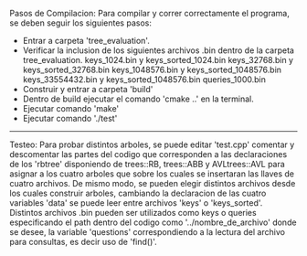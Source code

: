 Pasos de Compilacion:
Para compilar y correr correctamente el programa, se deben seguir los siguientes pasos:
- Entrar a carpeta 'tree_evaluation'.
- Verificar la inclusion de los siguientes archivos .bin dentro de la carpeta tree_evaluation.
	keys_1024.bin y keys_sorted_1024.bin
	keys_32768.bin y keys_sorted_32768.bin
	keys_1048576.bin y keys_sorted_1048576.bin
	keys_33554432.bin y keys_sorted_1048576.bin
	queries_1000.bin
- Construir y entrar a carpeta 'build'
- Dentro de build ejecutar el comando 'cmake ..' en la terminal.
- Ejecutar comando 'make'
- Ejecutar comando './test'

----------------------------------------------------------------
Testeo:
Para probar distintos arboles, se puede editar 'test.cpp' comentar y descomentar las partes del codigo que corresponden a las declaraciones de los 'rbtree' disponiendo de trees::RB, trees::ABB y AVLtrees::AVL para asignar a los cuatro arboles que sobre los cuales se insertaran las llaves de cuatro archivos.
De mismo modo, se pueden elegir distintos archivos desde los cuales construir arboles, cambiando la declaracion de las cuatro variables 'data' se puede leer entre archivos 'keys' o 'keys_sorted'.
Distintos archivos .bin pueden ser utilizados como keys o queries especificando el path dentro del codigo como '../nombre_de_archivo' donde se desee, la variable 'questions' correspondiendo a la lectura del archivo para consultas, es decir uso de 'find()'.